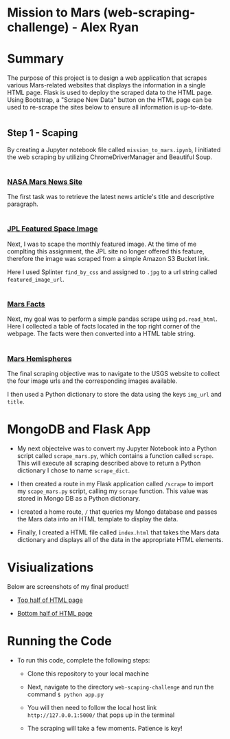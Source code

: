 # Mission to Mars (web-scraping-challenge) - Alex Ryan

# Summary
The purpose of this project is to design a web application that scrapes various Mars-related websites that displays the information in a single HTML page. Flask is used to deploy the scraped data to the HTML page. Using Bootstrap, a "Scrape New Data" button on the HTML page can be used to re-scrape the sites below to ensure all information is up-to-date.

#
## Step 1 - Scaping

By creating a Jupyter notebook file called `mission_to_mars.ipynb`, I initiated the web scraping by utilizing ChromeDriverManager and Beautiful Soup.

#
### [NASA Mars News Site](https://mars.nasa.gov/news/?page=0&per_page=40&order=publish_date+desc%2Ccreated_at+desc&search=&category=19%2C165%2C184%2C204&blank_scope=Latest)

The first task was to retrieve the latest news article's title and descriptive paragraph.

#
### [JPL Featured Space Image](https://data-class-jpl-space.s3.amazonaws.com/JPL_Space/index.html)

Next, I was to scape the monthly featured image. At the time of me complting this assignment, the JPL site no longer offered this feature, therefore the image was scraped from a simple Amazon S3 Bucket link. 

Here I used Splinter `find_by_css` and assigned to `.jpg` to a url string called `featured_image_url`.

#

### [Mars Facts](https://space-facts.com/mars/)

Next, my goal was to perform a simple pandas scrape using `pd.read_html`. Here I collected a table of facts located in the top right corner of the webpage. The facts were then converted into a HTML table string.

#
### [Mars Hemispheres](https://astrogeology.usgs.gov/search/results?q=hemisphere+enhanced&k1=target&v1=Mars)

The final scraping objective was to navigate to the USGS website to collect the four image urls and the corresponding images available.

I then used a Python dictionary to store the data using the keys `img_url` and `title`.

#
# MongoDB and Flask App

* My next objecteive was to convert my Jupyter Notebook into a Python script called `scrape_mars.py`, which contains a function called `scrape`. This will execute all scraping described above to return a Python dictionary I chose to name `scrape_dict`.

* I then created a route in my Flask application called `/scrape` to import my `scape_mars.py` script, calling my `scrape` function. This value was stored in Mongo DB as a Python dictionary.

* I created a home route, `/` that queries my Mongo database and passes the Mars data into an HTML template to display the data.

* Finally, I created a HTML file called `index.html` that takes the Mars data dictionary and displays all of the data in the appropriate HTML elements.

# 

# Visiualizations

Below are screenshots of my final product!

 * [Top half of HTML page](https://github.com/jaryan77/web-scraping-challenge/blob/main/images/top_half.png)

 * [Bottom half of HTML page](https://github.com/jaryan77/web-scraping-challenge/blob/main/images/bottom_half.png)

#
# Running the Code

* To run this code, complete the following steps:

    * Clone this repository to your local machine

    * Next, navigate to the directory `web-scaping-challenge` and run the command `$ python app.py`

    * You will then need to follow the local host link `http://127.0.0.1:5000/` that pops up in the terminal

    * The scraping will take a few moments. Patience is key!

